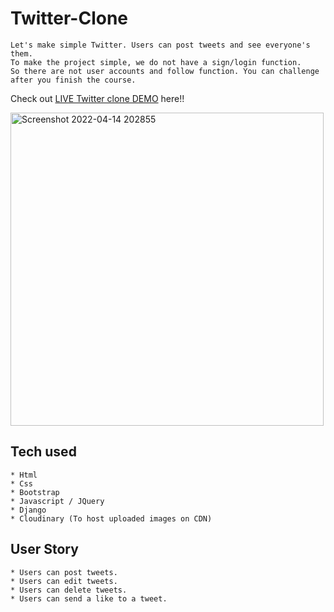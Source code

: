 # Twitter-Clone

```
Let's make simple Twitter. Users can post tweets and see everyone's them.
To make the project simple, we do not have a sign/login function.
So there are not user accounts and follow function. You can challenge after you finish the course.
```
Check out [LIVE Twitter clone DEMO](https://twitter-clone.shenitamccrimag.repl.co/) here!!

<img width="501" alt="Screenshot 2022-04-14 202855" src="https://user-images.githubusercontent.com/98126913/163497238-35943175-5f07-45c1-957a-27c78b655da8.png">


## Tech used
```
* Html
* Css
* Bootstrap
* Javascript / JQuery
* Django
* Cloudinary (To host uploaded images on CDN)
```
## User Story
```
* Users can post tweets.
* Users can edit tweets.
* Users can delete tweets.
* Users can send a like to a tweet.
```
